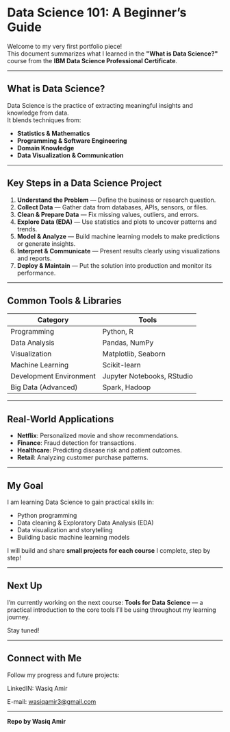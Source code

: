 # Data Science 101: A Beginner’s Guide

Welcome to my very first portfolio piece!  
This document summarizes what I learned in the **"What is Data Science?"** course from the **IBM Data Science Professional Certificate**.

---

## What is Data Science?

Data Science is the practice of extracting meaningful insights and knowledge from data.  
It blends techniques from:
- **Statistics & Mathematics**
- **Programming & Software Engineering**
- **Domain Knowledge**
- **Data Visualization & Communication**

---

## Key Steps in a Data Science Project

1. **Understand the Problem** — Define the business or research question.
2. **Collect Data** — Gather data from databases, APIs, sensors, or files.
3. **Clean & Prepare Data** — Fix missing values, outliers, and errors.
4. **Explore Data (EDA)** — Use statistics and plots to uncover patterns and trends.
5. **Model & Analyze** — Build machine learning models to make predictions or generate insights.
6. **Interpret & Communicate** — Present results clearly using visualizations and reports.
7. **Deploy & Maintain** — Put the solution into production and monitor its performance.

---

## Common Tools & Libraries

| Category | Tools |
| -------- | ----- |
| Programming | Python, R |
| Data Analysis | Pandas, NumPy |
| Visualization | Matplotlib, Seaborn |
| Machine Learning | Scikit-learn |
| Development Environment | Jupyter Notebooks, RStudio |
| Big Data (Advanced) | Spark, Hadoop |

---

## Real-World Applications

- **Netflix**: Personalized movie and show recommendations.
- **Finance**: Fraud detection for transactions.
- **Healthcare**: Predicting disease risk and patient outcomes.
- **Retail**: Analyzing customer purchase patterns.

---

## My Goal

I am learning Data Science to gain practical skills in:
- Python programming
- Data cleaning & Exploratory Data Analysis (EDA)
- Data visualization and storytelling
- Building basic machine learning models

I will build and share **small projects for each course** I complete, step by step!

---

## Next Up

I’m currently working on the next course: **Tools for Data Science** — a practical introduction to the core tools I’ll be using throughout my learning journey.

Stay tuned!

---

## Connect with Me

Follow my progress and future projects:

LinkedIN: Wasiq Amir

E-mail: wasiqamir3@gmail.com

---

**Repo by Wasiq Amir**

